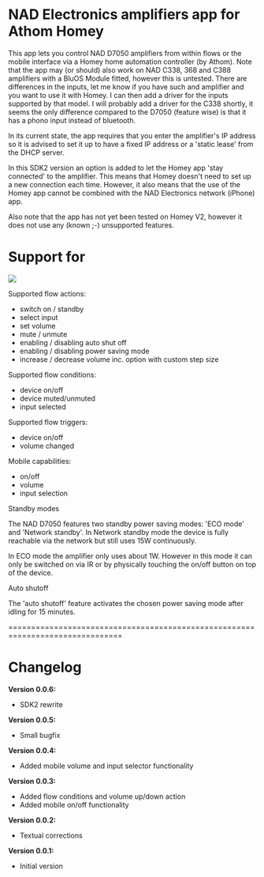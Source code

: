 # NAD Electronics amplifiers app for Athom Homey

This app lets you control NAD D7050 amplifiers from within flows or the mobile interface via a Homey home automation controller (by Athom). Note that the app may (or should) also work on NAD C338, 368 and C388 amplifiers with a BluOS Module fitted, however this is untested. There are differences in the inputs, let me know if you have such and amplifier and you want to use it with Homey. I can then add a driver for the inputs supported by that model. I will probably add a driver for the C338 shortly, it seems the only difference compared to the D7050 (feature wise) is that it has a phono input instead of bluetooth.
 
In its current state, the app requires that you enter the amplifier's IP address so it is advised to set it up to have a fixed IP address or a 'static lease' from the DHCP server.

In this SDK2 version an option is added to let the Homey app 'stay connected' to the amplifier. This means that Homey doesn't need to set up a new connection each time. However, it also means that the use of the Homey app cannot be combined with the NAD Electronics network (iPhone) app. 

Also note that the app has not yet been tested on Homey V2, however it does not use any (known ;-) unsupported features.

# Support for 

![](https://drive.google.com/uc?id=0B4QdLfQ7j41JUHRfTmRHT3JGT0k)

Supported flow actions:

* switch on / standby
* select input
* set volume
* mute / unmute
* enabling / disabling auto shut off
* enabling / disabling power saving mode
* increase / decrease volume inc. option with custom step size

Supported flow conditions:

* device on/off
* device muted/unmuted
* input selected

Supported flow triggers:

* device on/off
* volume changed

Mobile capabilities:

* on/off
* volume
* input selection

Standby modes

The NAD D7050 features two standby power saving modes: 'ECO mode' and 'Network standby'. In Network standby mode the device is fully reachable via the network but still uses 15W continuously.

In ECO mode the amplifier only uses about 1W. However in this mode it can only be switched on via IR or by physically touching the on/off button on top of the device. 

Auto shutoff

The 'auto shutoff' feature activates the chosen power saving mode after idling for 15 minutes. 

===============================================================================
# Changelog

**Version 0.0.6:**
- SDK2 rewrite

**Version 0.0.5:**
- Small bugfix

**Version 0.0.4:**
- Added mobile volume and input selector functionality

**Version 0.0.3:**
- Added flow conditions and volume up/down action
- Added mobile on/off functionality

**Version 0.0.2:**
- Textual corrections

**Version 0.0.1:**
- Initial version


